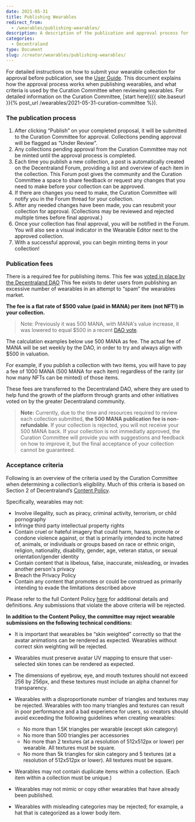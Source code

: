 ```yaml
---
date: 2021-05-31
title: Publishing Wearables
redirect_from:
  - /wearables/publishing-wearables/
description: A description of the publication and approval process for Decentraland wearables
categories:
  - Decentraland
type: Document
slug: /creator/wearables/publishing-wearables/
---
```


For detailed instructions on how to submit your wearable collection for approval before publication, see the [User Guide](https://docs.decentraland.org/decentraland/wearables-editor-user-guide/). This document explains how the approval process works when publishing wearables, and what criteria is used by the Curation Committee when reviewing wearables. For detailed information on the Curation Committee, [start here]({{ site.baseurl }}{% post_url /wearables/2021-05-31-curation-committee %}).

### The publication process

1. After clicking “Publish” on your completed proposal, it will be submitted to the Curation Committee for approval. Collections pending approval will be flagged as “Under Review”.
2. Any collections pending approval from the Curation Committee may not be minted until the approval process is completed.
3. Each time you publish a new collection, a post is automatically created on the Decentraland Forum, providing a list and overview of each item in the collection. This Forum post gives the community and the Curation Committee a space to share feedback or request any changes that you need to make before your collection can be approved.
4. If there are changes you need to make, the Curation Committee will notify you in the Forum thread for your collection.
5. After any needed changes have been made, you can resubmit your collection for approval. (Collections may be reviewed and rejected multiple times before final approval.)
6. Once your collection has final approval, you will be notified in the Forum. You will also see a visual indicator in the Wearable Editor next to the approved collection.
7. With a successful approval, you can begin minting items in your collection!

### Publication fees 

There is a required fee for publishing items. This fee was [voted in place by the Decentraland DAO](https://governance.decentraland.org/en/proposal/?id=50092c00-c315-11eb-ac84-1705d1ae4a66) This fee exists to deter users from publishing an excessive number of wearables in an attempt to “spam” the wearables market.

**The fee is a flat rate of $500 value (paid in MANA) per item (not NFT!) in your collection.**

> Note: Previously it was 500 MANA, with MANA's value increase, it was lowered to equal $500 in a recent [DAO vote](https://decentraland.org/blog/project-updates/dao-committee-report-11/).

The calculation examples below use 500 MANA as fee. The actual fee of MANA will be set weekly by the DAO, in order to try and always align with $500 in valuation.

For example, if you publish a collection with two items, you will have to pay a fee of 1000 MANA (500 MANA for each item) regardless of the rarity (or how many NFTs can be minted) of those items.

These fees are transferred to the Decentraland DAO, where they are used to help fund the growth of the platform through grants and other initiatives voted on by the greater Decentraland community.

> **Note:** Currently, due to the time and resources required to review each collection submitted, **the 500 MANA publication fee is non-refundable**. If your collection is rejected, you will not receive your 500 MANA back. If your collection is not immediatly approved, the Curation Committee will provide you with suggestions and feedback on how to improve it, but the final acceptance of your collection cannot be guaranteed.

### Acceptance criteria

Following is an overview of the criteria used by the Curation Committee when determining a collection’s eligibility. Much of this criteria is based on Section 2 of Decentraland’s [Content Policy](https://decentraland.org/content/).

Specifically, wearables may not:

- Involve illegality, such as piracy, criminal activity, terrorism, or child pornography
- Infringe third party intellectual property rights
- Contain cruel or hateful imagery that could harm, harass, promote or condone violence against, or that is primarily intended to incite hatred of, animals, or individuals or groups based on race or ethnic origin, religion, nationality, disability, gender, age, veteran status, or sexual orientation/gender identity
- Contain content that is libelous, false, inaccurate, misleading, or invades another person's privacy
- Breach the Privacy Policy
- Contain any content that promotes or could be construed as primarily intending to evade the limitations described above

Please refer to the full Content Policy [here](https://decentraland.org/content/) for additional details and definitions. Any submissions that violate the above criteria will be rejected.

**In addition to the Content Policy, the committee may reject wearable submissions on the following technical conditions:**

- It is important that wearables be “skin weighted” correctly so that the avatar animations can be rendered as expected. Wearables without correct skin weighting will be rejected.
- Wearables must preserve avatar UV mapping to ensure that user-selected skin tones can be rendered as expected.
- The dimensions of eyebrow, eye, and mouth textures should not exceed 256 by 256px, and these textures must include an alpha channel for transparency.
- Wearables with a disproportionate number of triangles and textures may be rejected. Wearables with too many triangles and textures can result in poor performance and a bad experience for users, so creators should avoid exceeding the following guidelines when creating wearables:
  
  - No more than 1.5K triangles per wearable (except skin category)
  - No more than 500 triangles per accessories
  - No more than 2 textures (at a resolution of 512x512px or lower) per wearable. All textures must be square.
  - No more than 5k triangles for skin category and 5 textures (at a resolution of 512x512px or lower). All textures must be square.

- Wearables may not contain duplicate items within a collection. (Each item within a collection must be unique.)
- Wearables may not mimic or copy other wearables that have already been published.
- Wearables with misleading categories may be rejected; for example, a hat that is categorized as a lower body item.
